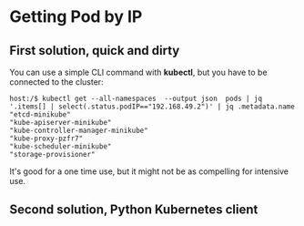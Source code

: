 # Getting Pod by IP

## First solution, quick and dirty
You can use a simple CLI command with **kubectl**, but you have to be connected to the cluster:
```
host:/$ kubectl get --all-namespaces  --output json  pods | jq '.items[] | select(.status.podIP=="192.168.49.2")' | jq .metadata.name
"etcd-minikube"
"kube-apiserver-minikube"
"kube-controller-manager-minikube"
"kube-proxy-pzfr7"
"kube-scheduler-minikube"
"storage-provisioner"

```
It's good for a one time use, but it might not be as compelling for intensive use.

## Second solution, Python Kubernetes client

